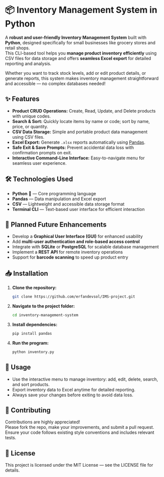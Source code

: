 # 📦 Inventory Management System in Python

A **robust and user-friendly Inventory Management System** built with **Python**, designed specifically for small businesses like grocery stores and retail shops.   
This CLI-based tool helps you **manage product inventory efficiently** using CSV files for data storage and offers **seamless Excel export** for detailed reporting and analysis.  

Whether you want to track stock levels, add or edit product details, or generate reports, this system makes inventory management straightforward and accessible — no complex databases needed!

## ✨ Features

- **Product CRUD Operations:** Create, Read, Update, and Delete products with unique codes.  
- **Search & Sort:** Quickly locate items by name or code; sort by name, price, or quantity.  
- **CSV Data Storage:** Simple and portable product data management using CSV files.  
- **Excel Export:** Generate `.xlsx` reports automatically using [Pandas](https://pandas.pydata.org/).  
- **Safe Exit & Save Prompts:** Prevent accidental data loss with confirmation prompts on exit.  
- **Interactive Command-Line Interface:** Easy-to-navigate menu for seamless user experience.  

## 🛠️ Technologies Used

- **Python** 🐍 — Core programming language  
- **Pandas** — Data manipulation and Excel export  
- **CSV** — Lightweight and accessible data storage format  
- **Terminal CLI** — Text-based user interface for efficient interaction  

## 🚀 Planned Future Enhancements

- Develop a **Graphical User Interface (GUI)** for enhanced usability  
- Add **multi-user authentication and role-based access control**  
- Integrate with **SQLite** or **PostgreSQL** for scalable database management  
- Implement a **REST API** for remote inventory operations  
- Support for **barcode scanning** to speed up product entry  

## 📥 Installation

1. **Clone the repository:**

   ```sh
   git clone https://github.com/erfandevsol/IMS-project.git
   ```

2. **Navigate to the project folder:**

   ```sh
   cd inventory-management-system
   ```

3. **Install dependencies:**

   ```sh
   pip install pandas
   ```

4. **Run the program:**

   ```sh
   python inventory.py
   ```

## 🎯 Usage

- Use the interactive menu to manage inventory: add, edit, delete, search, and sort products.
- Export inventory data to Excel anytime for detailed reporting.
- Always save your changes before exiting to avoid data loss.

## 🤝 Contributing

Contributions are highly appreciated!  
Please fork the repo, make your improvements, and submit a pull request.   
Ensure your code follows existing style conventions and includes relevant tests.

## 📄 License

This project is licensed under the MIT License — see the LICENSE file for details.